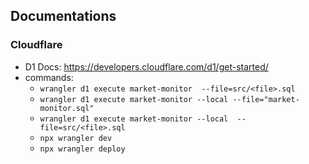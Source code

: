 ## Documentations

### Cloudflare

- D1 Docs: https://developers.cloudflare.com/d1/get-started/
- commands:
  - `wrangler d1 execute market-monitor  --file=src/<file>.sql`
  - `wrangler d1 execute market-monitor --local --file="market-monitor.sql"`
  - `wrangler d1 execute market-monitor --local  --file=src/<file>.sql`
  - `npx wrangler dev`
  - `npx wrangler deploy`
